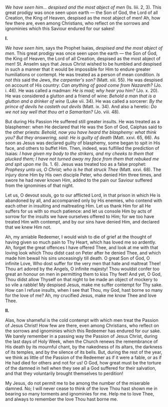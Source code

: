 
*We have seen him... despised and the most abject of men* (Is. liii. 2, 3). This great prodigy was once seen upon earth — the Son of God, the Lord of all Creation, the King of Heaven, despised as the most abject of men! Ah, how few there are, even among Christians, who reflect on the sorrows and ignominies which this Saviour endured for our sakes!

**I\.**

*We have seen him*, says the Prophet Isaias, *despised and the most abject of men*. This great prodigy was once seen upon the earth — the Son of God, the King of Heaven, the Lord of all Creation, despised as the most abject of men! St. Anselm says that Jesus Christ wished to be humbled and despised in such a manner that it would be impossible for Him to endure greater humiliations or contempt. He was treated as a person of mean condition. *Is not this* said the Jews, *the carpenter\'s son?* (Matt. xiii. 55). He was despised on account of His country: *Can anything of good come from Nazareth?* (Jo. i. 46). He was called a madman: *He is mad; why hear you him?* (Jo. x. 20). He was considered a glutton and a friend of wine: *Behold a man that is a glutton and a drinker of wine* (Luke vii. 34). He was called a sorcerer: *By the prince of devils he casteth out devils* (Matt. ix. 34). And also a heretic: *Do we not say well that thou art a Samaritan?* (Jo. viii. 48).

But during His Passion He suffered still greater insults. He was treated as a blasphemer: when He declared that He was the Son of God, Caiphas said to the other priests: *Behold, now you have heard the blasphemy: what think you? But they answering, said: He is guilty of death* (Matt. xxvi. 65, 66). As soon as Jesus was declared guilty of blasphemy, some began to spit in His face, and others to buffet Him. Then, indeed, was fulfilled the prediction of Isaias: *I have given my body to the strikers, and my cheeks to them that plucked them; I have not turned away my face from them that rebuked me and spit upon me* (Is. 1. 6). Jesus was treated too as a false prophet: *Prophesy unto us, O Christ; who is he that struck Thee* (Matt. xxvi. 68). The injury done Him by His own disciple Peter, who denied Him three times, and swore he had never known Him, added to the pain our Saviour suffered from the ignominies of that night.

Let us, O devout souls, go to our afflicted Lord, in that prison in which He is abandoned by all, and accompanied only by His enemies, who contend with each other in insulting and maltreating Him. Let us thank Him for all He suffers for us with so much patience: and let us console Him by acts of sorrow for the insults we have ourselves offered to Him; for we too have treated Him with contempt, and by our sins have denied Him, and declared that we knew Him not.

Ah, my amiable Redeemer, I would wish to die of grief at the thought of having given so much pain to Thy Heart, which has loved me so ardently. Ah, forget the great offences I have offered Thee, and look at me with that loving look which Thou didst cast on Peter after he denied Thee, and which made him bewail his sins unceasingly till death. O great Son of God, O infinite Love, Who dost suffer for the very men that hate and maltreat Thee! Thou art adored by the Angels, O infinite majesty! Thou wouldst confer too great an honour on men in permitting them to kiss Thy feet! And yet, O God, Thou didst allow Thyself on that night to be made an object of mockery to so vile a rabble! My despised Jesus, make me suffer contempt for Thy sake. How can I refuse insults, when I see that Thou, my God, hast borne so many for the love of me? Ah, my crucified Jesus, make me know Thee and love Thee.

**II\.**

Alas, how shameful is the cold contempt with which men treat the Passion of Jesus Christ! How few are there, even among Christians, who reflect on the sorrows and ignominies which this Redeemer has endured for our sake. We barely remember in a passing way the Passion of Jesus Christ, during the last days of Holy Week, when the Church renews the remembrance of His death by its mournful chant, by the nakedness of its altars, the darkness of its temples, and by the silence of its bells. But, during the rest of the year, we think as little of the Passion of the Redeemer as if it were a fable, or as if He had died for others and not for us! O God, how great must be the torture of the damned in hell when they see all a God suffered for their salvation, and that they voluntarily brought themselves to perdition!

My Jesus, do not permit me to be among the number of the miserable damned. No; I will never cease to think of the love Thou hast shown me in bearing so many torments and ignominies for me. Help me to love Thee, and always to remember the love Thou hast borne me.

